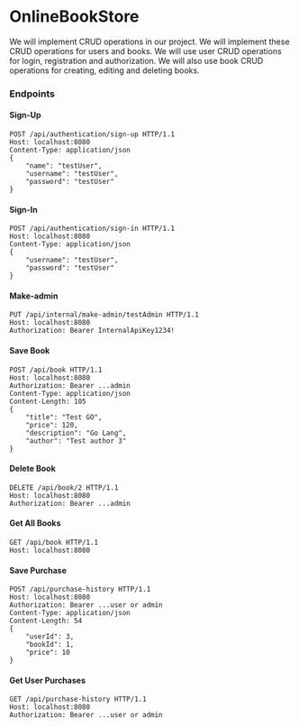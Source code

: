 # OnlineBookStore

We will implement CRUD operations in our project. We will implement these CRUD operations for users and books. We will use user CRUD operations for login, registration and authorization. We will also use book CRUD operations for creating, editing and deleting books.


### Endpoints

#### Sign-Up

```
POST /api/authentication/sign-up HTTP/1.1
Host: localhost:8080
Content-Type: application/json
{
    "name": "testUser",
    "username": "testUser",
    "password": "testUser"
}
```

#### Sign-In

```
POST /api/authentication/sign-in HTTP/1.1
Host: localhost:8080
Content-Type: application/json
{
    "username": "testUser",
    "password": "testUser"
}
```

#### Make-admin

```
PUT /api/internal/make-admin/testAdmin HTTP/1.1
Host: localhost:8080
Authorization: Bearer InternalApiKey1234!
```

#### Save Book

```
POST /api/book HTTP/1.1
Host: localhost:8080
Authorization: Bearer ...admin
Content-Type: application/json
Content-Length: 105
{
    "title": "Test GO",
    "price": 120,
    "description": "Go Lang",
    "author": "Test author 3"
}
```

#### Delete Book

```
DELETE /api/book/2 HTTP/1.1
Host: localhost:8080
Authorization: Bearer ...admin
```

#### Get All Books

```
GET /api/book HTTP/1.1
Host: localhost:8080
```

#### Save Purchase

```
POST /api/purchase-history HTTP/1.1
Host: localhost:8080
Authorization: Bearer ...user or admin
Content-Type: application/json
Content-Length: 54
{
    "userId": 3,
    "bookId": 1,
    "price": 10
}
```

#### Get User Purchases

```
GET /api/purchase-history HTTP/1.1
Host: localhost:8080
Authorization: Bearer ...user or admin
```
